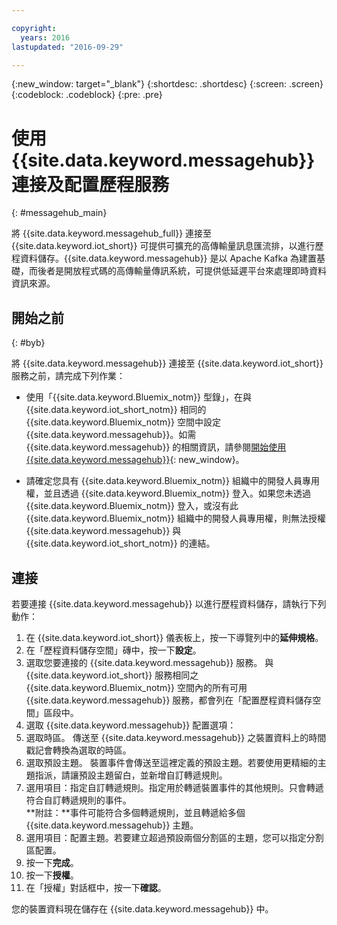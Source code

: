 ```yaml
---

copyright:
  years: 2016
lastupdated: "2016-09-29"

---
```


{:new_window: target="\_blank"}
{:shortdesc: .shortdesc}
{:screen: .screen}
{:codeblock: .codeblock}
{:pre: .pre}

# 使用 {{site.data.keyword.messagehub}} 連接及配置歷程服務  
{: #messagehub_main}

將 {{site.data.keyword.messagehub_full}} 連接至 {{site.data.keyword.iot_short}} 可提供可擴充的高傳輸量訊息匯流排，以進行歷程資料儲存。{{site.data.keyword.messagehub}} 是以 Apache Kafka 為建置基礎，而後者是開放程式碼的高傳輸量傳訊系統，可提供低延遲平台來處理即時資料資訊來源。

## 開始之前  
{: #byb}

將 {{site.data.keyword.messagehub}} 連接至 {{site.data.keyword.iot_short}} 服務之前，請完成下列作業：

- 使用「{{site.data.keyword.Bluemix_notm}} 型錄」，在與 {{site.data.keyword.iot_short_notm}} 相同的 {{site.data.keyword.Bluemix_notm}} 空間中設定 {{site.data.keyword.messagehub}}。如需 {{site.data.keyword.messagehub}} 的相關資訊，請參閱[開始使用 {{site.data.keyword.messagehub}}](https://console.{DomainName}/docs/services/MessageHub/index.html){: new_window}。

- 請確定您具有 {{site.data.keyword.Bluemix_notm}} 組織中的開發人員專用權，並且透過 {{site.data.keyword.Bluemix_notm}} 登入。如果您未透過 {{site.data.keyword.Bluemix_notm}} 登入，或沒有此 {{site.data.keyword.Bluemix_notm}} 組織中的開發人員專用權，則無法授權 {{site.data.keyword.messagehub}} 與 {{site.data.keyword.iot_short_notm}} 的連結。

## 連接

若要連接 {{site.data.keyword.messagehub}} 以進行歷程資料儲存，請執行下列動作：

1. 在 {{site.data.keyword.iot_short}} 儀表板上，按一下導覽列中的**延伸規格**。
2. 在「歷程資料儲存空間」磚中，按一下**設定**。
4. 選取您要連接的 {{site.data.keyword.messagehub}} 服務。
與 {{site.data.keyword.iot_short}} 服務相同之 {{site.data.keyword.Bluemix_notm}} 空間內的所有可用 {{site.data.keyword.messagehub}} 服務，都會列在「配置歷程資料儲存空間」區段中。
5. 選取 {{site.data.keyword.messagehub}} 配置選項：
 1. 選取時區。
 傳送至 {{site.data.keyword.messagehub}} 之裝置資料上的時間戳記會轉換為選取的時區。
 2. 選取預設主題。
 裝置事件會傳送至這裡定義的預設主題。若要使用更精細的主題指派，請讓預設主題留白，並新增自訂轉遞規則。
 3. 選用項目：指定自訂轉遞規則。指定用於轉遞裝置事件的其他規則。只會轉遞符合自訂轉遞規則的事件。  
 **附註：**事件可能符合多個轉遞規則，並且轉遞給多個 {{site.data.keyword.messagehub}} 主題。
 4. 選用項目：配置主題。若要建立超過預設兩個分割區的主題，您可以指定分割區配置。
 5. 按一下**完成**。
5. 按一下**授權**。
6. 在「授權」對話框中，按一下**確認**。

您的裝置資料現在儲存在 {{site.data.keyword.messagehub}} 中。
